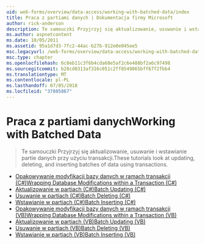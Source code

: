 ```yaml
---
uid: web-forms/overview/data-access/working-with-batched-data/index
title: Praca z partiami danych | Dokumentacja firmy Microsoft
author: rick-anderson
description: Te samouczki Przyjrzyj się aktualizowanie, usuwanie i wstawianie partie danych przy użyciu transakcji.
ms.author: aspnetcontent
ms.date: 10/05/2011
ms.assetid: 95a1d7d3-7fc2-44ac-b27b-912e0e045ee5
msc.legacyurl: /web-forms/overview/data-access/working-with-batched-data
msc.type: chapter
ms.openlocfilehash: 6c8eb11c3f6b4cda68e5af2c6e488bf2a6c97498
ms.sourcegitcommit: b28cd0313af316c051c2ff8549865bff67f2fbb4
ms.translationtype: MT
ms.contentlocale: pl-PL
ms.lasthandoff: 07/05/2018
ms.locfileid: "37805867"
---
```

<a name="working-with-batched-data"></a><span data-ttu-id="53ff7-103">Praca z partiami danych</span><span class="sxs-lookup"><span data-stu-id="53ff7-103">Working with Batched Data</span></span>
====================
> <span data-ttu-id="53ff7-104">Te samouczki Przyjrzyj się aktualizowanie, usuwanie i wstawianie partie danych przy użyciu transakcji.</span><span class="sxs-lookup"><span data-stu-id="53ff7-104">These tutorials look at updating, deleting, and inserting batches of data using transactions.</span></span>


- [<span data-ttu-id="53ff7-105">Opakowywanie modyfikacji bazy danych w ramach transakcji (C#)</span><span class="sxs-lookup"><span data-stu-id="53ff7-105">Wrapping Database Modifications within a Transaction (C#)</span></span>](wrapping-database-modifications-within-a-transaction-cs.md)
- [<span data-ttu-id="53ff7-106">Aktualizowanie w partiach (C#)</span><span class="sxs-lookup"><span data-stu-id="53ff7-106">Batch Updating (C#)</span></span>](batch-updating-cs.md)
- [<span data-ttu-id="53ff7-107">Usuwanie w partiach (C#)</span><span class="sxs-lookup"><span data-stu-id="53ff7-107">Batch Deleting (C#)</span></span>](batch-deleting-cs.md)
- [<span data-ttu-id="53ff7-108">Wstawianie w partiach (C#)</span><span class="sxs-lookup"><span data-stu-id="53ff7-108">Batch Inserting (C#)</span></span>](batch-inserting-cs.md)
- [<span data-ttu-id="53ff7-109">Opakowywanie modyfikacji bazy danych w ramach transakcji (VB)</span><span class="sxs-lookup"><span data-stu-id="53ff7-109">Wrapping Database Modifications within a Transaction (VB)</span></span>](wrapping-database-modifications-within-a-transaction-vb.md)
- [<span data-ttu-id="53ff7-110">Aktualizowanie w partiach (VB)</span><span class="sxs-lookup"><span data-stu-id="53ff7-110">Batch Updating (VB)</span></span>](batch-updating-vb.md)
- [<span data-ttu-id="53ff7-111">Usuwanie w partiach (VB)</span><span class="sxs-lookup"><span data-stu-id="53ff7-111">Batch Deleting (VB)</span></span>](batch-deleting-vb.md)
- [<span data-ttu-id="53ff7-112">Wstawianie w partiach (VB)</span><span class="sxs-lookup"><span data-stu-id="53ff7-112">Batch Inserting (VB)</span></span>](batch-inserting-vb.md)
